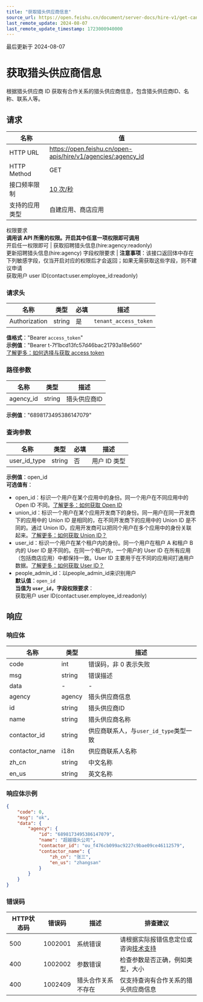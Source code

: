 ```yaml
---
title: "获取猎头供应商信息"
source_url: https://open.feishu.cn/document/server-docs/hire-v1/get-candidates/agency/get
last_remote_update: 2024-08-07
last_remote_update_timestamp: 1723000940000
---
```

最后更新于 2024-08-07

# 获取猎头供应商信息

根据猎头供应商 ID 获取有合作关系的猎头供应商信息，包含猎头供应商ID、名称、联系人等。

## 请求
名称 | 值
---|---
HTTP URL | https://open.feishu.cn/open-apis/hire/v1/agencies/:agency_id
HTTP Method | GET
接口频率限制 | [10 次/秒](https://open.feishu.cn/document/ukTMukTMukTM/uUzN04SN3QjL1cDN)
支持的应用类型 | 自建应用、商店应用
权限要求  
            **调用该 API 所需的权限。开启其中任意一项权限即可调用**  
            开启任一权限即可 | 获取招聘猎头信息(hire:agency:readonly)  
            更新招聘猎头信息(hire:agency)
字段权限要求 | **注意事项**：该接口返回体中存在下列敏感字段，仅当开启对应的权限后才会返回；如果无需获取这些字段，则不建议申请  
        获取用户 user ID(contact:user.employee_id:readonly)

### 请求头

名称 | 类型 | 必填 | 描述
--- | --- | --- | ---
Authorization | string | 是 | `tenant_access_token`  
**值格式**："Bearer `access_token`"  
**示例值**："Bearer t-7f1bcd13fc57d46bac21793a18e560"  
[了解更多：如何选择与获取 access token](https://open.feishu.cn/document/uAjLw4CM/ugTN1YjL4UTN24CO1UjN/trouble-shooting/how-to-choose-which-type-of-token-to-use)

### 路径参数

名称 | 类型 | 描述
--- | --- | ---
agency_id | string | 猎头供应商ID  
**示例值**："6898173495386147079"

### 查询参数

名称 | 类型 | 必填 | 描述
--- | --- | --- | ---
user_id_type | string | 否 | 用户 ID 类型  
**示例值**：open_id  
**可选值有**：  
- open_id：标识一个用户在某个应用中的身份。同一个用户在不同应用中的 Open ID 不同。[了解更多：如何获取 Open ID](https://open.feishu.cn/document/uAjLw4CM/ugTN1YjL4UTN24CO1UjN/trouble-shooting/how-to-obtain-openid)  
- union_id：标识一个用户在某个应用开发商下的身份。同一用户在同一开发商下的应用中的 Union ID 是相同的，在不同开发商下的应用中的 Union ID 是不同的。通过 Union ID，应用开发商可以把同个用户在多个应用中的身份关联起来。[了解更多：如何获取 Union ID？](https://open.feishu.cn/document/uAjLw4CM/ugTN1YjL4UTN24CO1UjN/trouble-shooting/how-to-obtain-union-id)  
- user_id：标识一个用户在某个租户内的身份。同一个用户在租户 A 和租户 B 内的 User ID 是不同的。在同一个租户内，一个用户的 User ID 在所有应用（包括商店应用）中都保持一致。User ID 主要用于在不同的应用间打通用户数据。[了解更多：如何获取 User ID？](https://open.feishu.cn/document/uAjLw4CM/ugTN1YjL4UTN24CO1UjN/trouble-shooting/how-to-obtain-user-id)  
- people_admin_id：以people_admin_id来识别用户  
**默认值**：`open_id`  
**当值为 `user_id`，字段权限要求**：  
获取用户 user ID(contact:user.employee_id:readonly)

## 响应

### 响应体

名称 | 类型 | 描述
--- | --- | ---
code | int | 错误码，非 0 表示失败
msg | string | 错误描述
data | \- | \-
agency | agency | 猎头供应商信息
id | string | 猎头供应商ID
name | string | 猎头供应商名称
contactor_id | string | 供应商联系人，与`user_id_type`类型一致
contactor_name | i18n | 供应商联系人名称
zh_cn | string | 中文名称
en_us | string | 英文名称

### 响应体示例
```json
{
    "code": 0,
    "msg": "ok",
    "data": {
        "agency": {
            "id": "6898173495386147079",
            "name": "超越猎头公司",
            "contactor_id": "ou_f476cb099ac9227c9bae09ce46112579",
            "contactor_name": {
                "zh_cn": "张三",
                "en_us": "zhangsan"
            }
        }
    }
}
```

### 错误码

HTTP状态码 | 错误码 | 描述 | 排查建议
--- | --- | --- | ---
500 | 1002001 | 系统错误 | 请根据实际报错信息定位或咨询[技术支持](https://applink.feishu.cn/TLJpeNdW)
400 | 1002002 | 参数错误 | 检查参数是否正确，例如类型，大小
400 | 1002409 | 猎头合作关系不存在 | 仅支持查询有合作关系的猎头供应商信息
